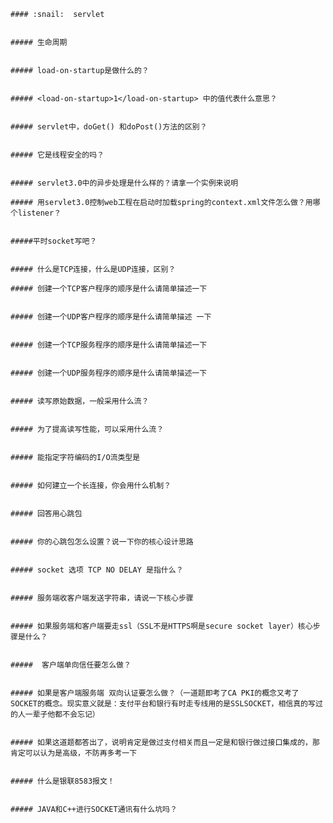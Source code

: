 
    #### :snail:  servlet


    ##### 生命周期


    ##### load-on-startup是做什么的？


    ##### <load-on-startup>1</load-on-startup> 中的值代表什么意思？


    ##### servlet中，doGet() 和doPost()方法的区别？


    ##### 它是线程安全的吗？


    ##### servlet3.0中的异步处理是什么样的？请拿一个实例来说明

    ##### 用servlet3.0控制web工程在启动时加载spring的context.xml文件怎么做？用哪个listener？


    #####平时socket写吧？


    ##### 什么是TCP连接，什么是UDP连接，区别？

    ##### 创建一个TCP客户程序的顺序是什么请简单描述一下


    ##### 创建一个UDP客户程序的顺序是什么请简单描述 一下


    ##### 创建一个TCP服务程序的顺序是什么请简单描述一下


    ##### 创建一个UDP服务程序的顺序是什么请简单描述一下


    ##### 读写原始数据，一般采用什么流？


    ##### 为了提高读写性能，可以采用什么流？


    ##### 能指定字符编码的I/O流类型是


    ##### 如何建立一个长连接，你会用什么机制？


    ##### 回答用心跳包


    ##### 你的心跳包怎么设置？说一下你的核心设计思路


    ##### socket 选项 TCP NO DELAY 是指什么？


    ##### 服务端收客户端发送字符串，请说一下核心步骤


    ##### 如果服务端和客户端要走ssl（SSL不是HTTPS啊是secure socket layer）核心步骤是什么？


    #####  客户端单向信任要怎么做？


    ##### 如果是客户端服务端 双向认证要怎么做？（一道题即考了CA PKI的概念又考了SOCKET的概念。现实意义就是：支付平台和银行有时走专线用的是SSLSOCKET，相信真的写过的人一辈子他都不会忘记）


    ##### 如果这道题都答出了，说明肯定是做过支付相关而且一定是和银行做过接口集成的，那肯定可以认为是高级，不防再多考一下


    ##### 什么是银联8583报文！


    ##### JAVA和C++进行SOCKET通讯有什么坑吗？